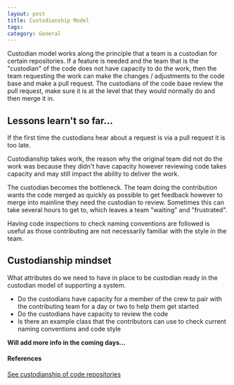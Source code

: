 ```yaml
---
layout: post
title: Custodianship Model
tags: 
category: General
---
```


Custodian model works along the principle that a team is a custodian for certain repositories. If a feature is needed and the team that is the "custodian" of the code does not have capacity to do the work, then the team requesting the work can make the changes / adjustments to the code base and make a pull request. The custodians of the code base review the pull request, make sure it is at the level that they would normally do and then merge it in.

## Lessons learn't so far...

If the first time the custodians hear about a request is via a pull request it is too late.

Custodianship takes work, the reason why the original team did not do the work was because they didn't have capacity however reviewing code takes capacity and may still impact the ability to deliver the work.

The custodian becomes the bottleneck. The team doing the contribution wants the code merged as quickly as possible to get feedback however to merge into mainline they need the custodian to review. Sometimes this can take several hours to get to, which leaves a team "waiting" and "frustrated".

Having code inspections to check naming conventions are followed is useful as those contributing are not necessarily familiar with the style in the team.

## Custodianship mindset

What attributes do we need to have in place to be custodian ready in the custodian model of supporting a system.

* Do the custodians have capacity for a member of the crew to pair with the contributing team for a day or two to help them get started  
* Do the custodians have capacity to review the code  
* Is there an example class that the contributors can use to check current naming conventions and code style  

**Will add more info in the coming days...**

#### References

[See custodianship of code repositories](http://blog.markpearl.co.za/Custodianship-of-code-repositories)  
